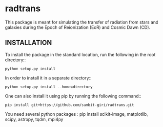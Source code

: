radtrans
========

This package is meant for simulating the transfer of radiation from stars and galaxies during the Epoch of Reionization (EoR) and Cosmic Dawn (CD).

INSTALLATION
------------
To install the package in the standard location, run the following in the root directory::

    python setup.py install

In order to install it in a separate directory::

    python setup.py install --home=directory

One can also install it using pip by running the following command::

    pip install git+https://github.com/sambit-giri/radtrans.git



You need several python packages : 
pip install scikit-image, matplotlib, scipy, astropy, tqdm, mpi4py